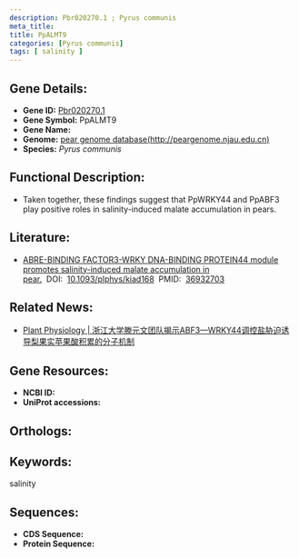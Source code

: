 ```yaml
---
description: Pbr020270.1 ; Pyrus communis
meta_title:
title: PpALMT9
categories: [Pyrus communis]
tags: [ salinity ]
---
```


## Gene Details:
- **Gene ID:**	[Pbr020270.1]()
- **Gene Symbol:** PpALMT9
- **Gene Name:** 
- **Genome:** [pear genome database(http://peargenome.njau.edu.cn)]()
- **Species:** *Pyrus communis*

## Functional Description:
   - Taken together, these findings suggest that PpWRKY44 and PpABF3 play positive roles in salinity-induced malate accumulation in pears.

## Literature:
   - [ABRE-BINDING FACTOR3-WRKY DNA-BINDING PROTEIN44 module promotes salinity-induced malate accumulation in pear.]( https://academic.oup.com/plphys/article/192/3/1982/7080284?login=true)&nbsp;&nbsp;DOI:&nbsp;&nbsp;[10.1093/plphys/kiad168](https://academic.oup.com/plphys/article/192/3/1982/7080284?login=true)&nbsp;&nbsp;PMID:&nbsp;&nbsp;[36932703](https://pubmed.ncbi.nlm.nih.gov/36932703/)

## Related News:
   - [Plant Physiology | 浙江大学滕元文团队揭示ABF3—WRKY44调控盐胁迫诱导梨果实苹果酸积累的分子机制](https://mp.weixin.qq.com/s/mUmzYY9te-eT-B2pLliAIA)

## Gene Resources:
- **NCBI ID:** [](https://www.ncbi.nlm.nih.gov/gene/?term=)
- **UniProt accessions:** [](https://www.uniprot.org/uniprotkb//entry)

## Orthologs:


## Keywords:
salinity

## Sequences:
- **CDS Sequence:**
- **Protein Sequence:**
